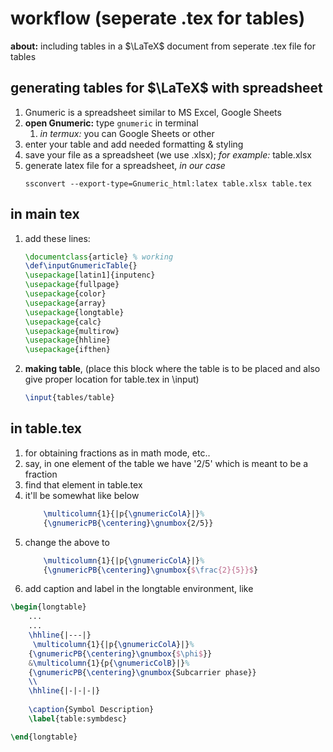 # workflow (seperate .tex for tables)

**about:** including tables in a $\LaTeX$ document from seperate .tex file for tables

## generating tables for $\LaTeX$ with spreadsheet
1. Gnumeric is a spreadsheet similar to MS Excel, Google Sheets
3.  **open Gnumeric:** type `gnumeric` in terminal
	1. _in termux:_ you can Google Sheets or other
4. enter your table and add needed formatting & styling
5. save your file as a spreadsheet (we use .xlsx); _for example:_ table.xlsx
6. generate latex file for a spreadsheet, _in our case_
	```
	ssconvert --export-type=Gnumeric_html:latex table.xlsx table.tex
	```

## in main tex
1. add these lines:
	```latex
	\documentclass{article}	% working
	\def\inputGnumericTable{}
	\usepackage[latin1]{inputenc}
	\usepackage{fullpage}
	\usepackage{color}
	\usepackage{array}
	\usepackage{longtable}
	\usepackage{calc}
	\usepackage{multirow}
	\usepackage{hhline}
	\usepackage{ifthen}
    ```
1. **making table**, (place this block where the table is to be placed and also give proper location for table.tex in \input)
	```latex
	\input{tables/table}
    ```
## in table.tex
1. for obtaining fractions as in math mode, etc..
1. say, in one element of the table we have '2/5' which is meant to be a fraction 
1. find that element in table.tex
1. it'll be somewhat like below
	```latex
		\multicolumn{1}{|p{\gnumericColA}|}%
		{\gnumericPB{\centering}\gnumbox{2/5}}
    ```
1. change the above to
	```latex
		\multicolumn{1}{|p{\gnumericColA}|}%
		{\gnumericPB{\centering}\gnumbox{$\frac{2}{5}}$}
    ```
1. add caption and label in the longtable environment, like
```latex
\begin{longtable}
	...
	...
	\hhline{|---|}
	 \multicolumn{1}{|p{\gnumericColA}|}%
	{\gnumericPB{\centering}\gnumbox{$\phi$}}
	&\multicolumn{1}{p{\gnumericColB}|}%
	{\gnumericPB{\centering}\gnumbox{Subcarrier phase}}
	\\
	\hhline{|-|-|-|}
	
	\caption{Symbol Description}
	\label{table:symbdesc}

\end{longtable}
```
